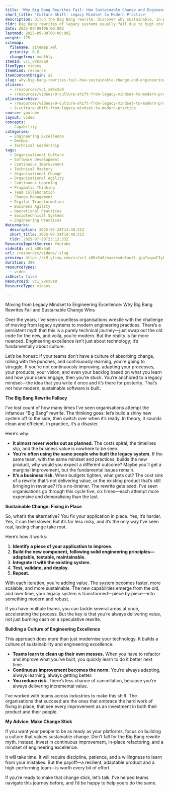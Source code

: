 ```yaml
---
title: 'Why Big Bang Rewrites Fail: How Sustainable Change and Engineering Excellence Transform Legacy Systems'
short_title: 'Culture Shift: Legacy Mindset to Modern Practice'
description: Ditch the Big Bang rewrite. Discover why sustainable, in-place change drives true engineering excellence and lasting transformation in your teams.
tldr: Big Bang rewrites of legacy systems usually fail due to high costs, delays, and unchanged team mindsets, while incremental in-place improvements deliver ongoing value and reduce risk. Sustainable change comes from building a culture of continuous improvement and engineering excellence, where teams refactor and modernise systems piece by piece. Development managers should focus on fostering this culture and invest in gradual, disciplined transformation rather than risky all-at-once rewrites.
date: 2025-09-08T06:00:00Z
lastmod: 2025-09-08T06:00:00Z
weight: 175
sitemap:
  filename: sitemap.xml
  priority: 0.6
  changefreq: monthly
ItemId: vc1_x8KxSa0
ItemType: videos
ItemKind: resource
ItemContentOrigin: ai
slug: why-big-bang-rewrites-fail-how-sustainable-change-and-engineering-excellence-transform-legacy-systems
aliases:
  - /resources/vc1_x8KxSa0
  - /resources/videos/9-culture-shift-from-legacy-mindset-to-modern-practice
aliasesArchive:
  - /resources/videos/9-culture-shift-from-legacy-mindset-to-modern-practice
  - 9-culture-shift-from-legacy-mindset-to-modern-practice
source: youtube
layout: video
concepts:
  - Capability
categories:
  - Engineering Excellence
  - DevOps
  - Technical Leadership
tags:
  - Organisational Culture
  - Software Development
  - Continuous Improvement
  - Technical Mastery
  - Organisational Change
  - Organisational Agility
  - Continuous Learning
  - Pragmatic Thinking
  - Team Collaboration
  - Change Management
  - Digital Transformation
  - Business Agility
  - Operational Practices
  - Sociotechnical Systems
  - Engineering Practices
Watermarks:
  description: 2025-07-24T14:48:31Z
  short_title: 2025-07-24T14:48:31Z
  tldr: 2025-07-30T23:12:33Z
ResourceImportSource: Youtube
videoId: vc1_x8KxSa0
url: /resources/videos/:slug
preview: https://i9.ytimg.com/vi/vc1_x8KxSa0/maxresdefault.jpg?sqp=CIyL2sMG&rs=AOn4CLAZ5bxP5lppMgpy3CqWGZTcmuZwYw
duration: 380
resourceTypes:
  - video
isShort: false
ResourceId: vc1_x8KxSa0
ResourceType: videos

---
```

Moving from Legacy Mindset to Engineering Excellence: Why Big Bang Rewrites Fail and Sustainable Change Wins

Over the years, I’ve seen countless organisations wrestle with the challenge of moving from legacy systems to modern engineering practices. There’s a persistent myth that this is a purely technical journey—just swap out the old code for the new, and voilà, you’re modern. But the reality is far more nuanced. Engineering excellence isn’t just about technology; it’s fundamentally about culture.

Let’s be honest: if your teams don’t have a culture of absorbing change, rolling with the punches, and continuously learning, you’re going to struggle. If you’re not continuously improving, adapting your processes, your products, your vision, and even your backlog based on what you learn and how your users engage, then you’re stuck. You’re anchored to a legacy mindset—the idea that you write it once and it’s there for posterity. That’s not how modern, sustainable software is built.

**The Big Bang Rewrite Fallacy**

I’ve lost count of how many times I’ve seen organisations attempt the infamous “Big Bang” rewrite. The thinking goes: let’s build a shiny new system off to the side, then switch over when it’s ready. In theory, it sounds clean and efficient. In practice, it’s a disaster.

Here’s why:

- **It almost never works out as planned.** The costs spiral, the timelines slip, and the business value is nowhere to be seen.
- **You’re often using the same people who built the legacy system.** If the same team, with the same mindset and practices, builds the new product, why would you expect a different outcome? Maybe you’ll get a marginal improvement, but the fundamental issues remain.
- **It’s a business risk.** When budgets tighten, what gets cut? The cost sink of a rewrite that’s not delivering value, or the existing product that’s still bringing in revenue? It’s a no-brainer. The rewrite gets axed. I’ve seen organisations go through this cycle five, six times—each attempt more expensive and demoralising than the last.

**Sustainable Change: Fixing in Place**

So, what’s the alternative? You fix your application in place. Yes, it’s harder. Yes, it can feel slower. But it’s far less risky, and it’s the only way I’ve seen real, lasting change take root.

Here’s how it works:

1. **Identify a piece of your application to improve.**
2. **Build the new component, following solid engineering principles—adaptable, testable, maintainable.**
3. **Integrate it with the existing system.**
4. **Test, validate, and deploy.**
5. **Repeat.**

With each iteration, you’re adding value. The system becomes faster, more scalable, and more sustainable. The new capabilities emerge from the old, and over time, your legacy system is transformed—piece by piece—into something modern and robust.

If you have multiple teams, you can tackle several areas at once, accelerating the process. But the key is that you’re always delivering value, not just burning cash on a speculative rewrite.

**Building a Culture of Engineering Excellence**

This approach does more than just modernise your technology. It builds a culture of sustainability and engineering excellence:

- **Teams learn to clean up their own messes.** When you have to refactor and improve what you’ve built, you quickly learn to do it better next time.
- **Continuous improvement becomes the norm.** You’re always adapting, always learning, always getting better.
- **You reduce risk.** There’s less chance of cancellation, because you’re always delivering incremental value.

I’ve worked with teams across industries to make this shift. The organisations that succeed are the ones that embrace the hard work of fixing in place, that see every improvement as an investment in both their product and their people.

**My Advice: Make Change Stick**

If you want your people to be as ready as your platforms, focus on building a culture that values sustainable change. Don’t fall for the Big Bang rewrite myth. Instead, invest in continuous improvement, in-place refactoring, and a mindset of engineering excellence.

It will take time. It will require discipline, patience, and a willingness to learn from your mistakes. But the payoff—a resilient, adaptable product and a high-performing team—is worth every bit of effort.

If you’re ready to make that change stick, let’s talk. I’ve helped teams navigate this journey before, and I’d be happy to help yours do the same.
